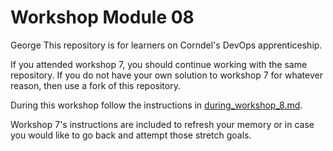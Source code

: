 # Workshop Module 08
George
This repository is for learners on Corndel's DevOps apprenticeship.

If you attended workshop 7, you should continue working with the same repository. If you do not have your own solution to workshop 7 for whatever reason, then use a fork of this repository.

During this workshop follow the instructions in [during_workshop_8.md](./during_workshop_8.md).

Workshop 7's instructions are included to refresh your memory or in case you would like to go back and attempt those stretch goals.
